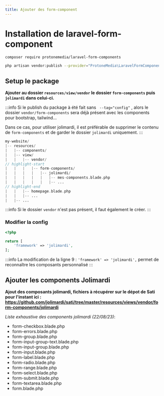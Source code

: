 ```yaml
---
title: Ajouter des form-component
---
```


# Installation de laravel-form-component

```bash title="console"
composer require protonemedia/laravel-form-components

php artisan vendor:publish --provider="ProtoneMedia\LaravelFormComponents\Support\ServiceProvider" --tag="config
```

## Setup le package

**Ajouter au dossier `resources/view/vendor` le dossier `form-components` puis `jolimardi` dans celui-ci.**

:::info
Si le publish du package à été fait sans ` --tag="config"` , alors le dossier `vendor/form-components` sera déjà présent avec les components pour bootstrap, tailwind...

Dans ce cas, pour utiliser jolimardi, il est préférable de supprimer le contenu de `form-components` et de garder le dossier `jolimardi` uniquement.
:::

```php title="arborescence"
my-website/
|-- resources/
|   |-- components/
|   |-- view/
|   |   |-- vendor/
// highlight-start
|   |   |   |-- form-components/
|   |   |   |   |-- jolimardi/
|   |   |   |   |   |-- mes-components.blade.php
|   |   |   |   |   |-- ...
// highlight-end
|   |   |-- homepage.blade.php
|   |   |-- ...
|   |-- ...
```

:::info
Si le dossier `vendor` n'est pas présent, il faut également le créer.
:::

### Modifier la config

```php title="config/form-components.php"
<?php

return [
    'framework' => 'jolimardi',
];

```

:::info
La modification de la ligne 9 : `'framework' => 'jolimardi',` permet de reconnaître les composants personnalisé
:::

## Ajouter les components Jolimardi

**Ajout des composants jolimardi, fichiers à récupérer sur le dépot de Sati pour l'instant ici : https://github.com/jolimardi/sati/tree/master/resources/views/vendor/form-components/jolimardi**

*Liste exhaustive des components jolimardi (22/08/23)*: 

- form-checkbox.blade.php
- form-errors.blade.php
- form-group.blade.php
- form-input-group-text.blade.php
- form-input-group.blade.php
- form-input.blade.php
- form-label.blade.php
- form-radio.blade.php
- form-range.blade.php
- form-select.blade.php
- form-submit.blade.php
- form-textarea.blade.php
- form.blade.php
